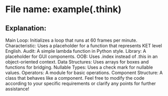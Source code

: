 
# File name: example(.think)
## Explanation:
Main Loop: Initializes a loop that runs at 60 frames per minute.
Characteristic: Uses a placeholder for a function that represents KET level English.
Audit: A simple lambda function in Python style.
Library: A placeholder for GUI components.
OOB: Uses .index instead of .this in an object-oriented context.
Data Structures: Uses arrays for boxes and functions for bridging.
Nullable Types: Uses a check mark for nullable values.
Operators: A module for basic operations.
Component Structure: A class that behaves like a component.
Feel free to modify the code according to your specific requirements or clarify any points for further assistance!